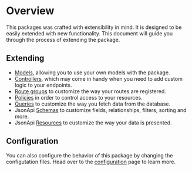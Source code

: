 # Overview

This packages was crafted with extensibility in mind.
It is designed to be easily extended with new functionality.
This document will guide you through the process of extending the package.

## Extending

- [Models](./models.md), allowing you to use your own models with the package.
- [Controllers](./controllers.md), which may come in handy when you need to add custom logic to your endpoints.
- [Route groups](./route-groups.md) to customize the way your routes are registered.
- [Policies](./policies.md) in order to control access to your resources.
- [Queries](./queries.md) to customize the way you fetch data from the database.
- JsonApi [Schemas](./schemas.md) to customize fields, relationships, filters, sorting and more.
- JsonApi [Resources](./resources.md) to customize the way your data is presented.

## Configuration

You can also configure the behavior of this package by changing the configutation files.
Head over to the [configuration](../configuration.md) page to learn more.
